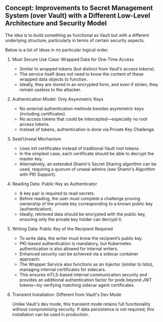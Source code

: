 Concept: Improvements to Secret Management System (over Vault) with a Different Low-Level Architecture and Security Model
---
The idea is to build something as functional as Vault but with a different underlying structure, particularly in terms of certain security aspects.

Below is a list of ideas in no particular logical order.

1. Most Secure Use Case: Wrapped Data for One-Time Access
    
    - Similar to wrapped tokens (but distinct from Vault’s access tokens).
    - The service itself does not need to know the content of these wrapped data objects to function.
    - Ideally, they are stored in an encrypted form, and even if stolen, they remain useless to the attacker.

2. Authentication Model: Only Asymmetric Keys

   - No external authentication methods besides asymmetric keys (including certificates).
   - No access tokens that could be intercepted—especially no root access tokens.
   - Instead of tokens, authentication is done via Private Key Challenge.

3. Seal/Unseal Mechanism

    - Uses init certificates instead of traditional Vault root tokens.
    - In the simplest case, each certificate should be able to decrypt the master key.
    - Alternatively, an extended Shamir’s Secret Sharing algorithm can be used, requiring a quorum of unseal admins (see Shamir’s Algorithm with PKI Support).

4. Reading Data: Public Key as Authenticator

    - A key pair is required to read secrets.
    - Before reading, the user must complete a challenge proving ownership of the private key corresponding to a known public key (authentication).
    - Ideally, retrieved data should be encrypted with the public key, ensuring only the private key holder can decrypt it.

5. Writing Data: Public Key of the Recipient Required

    - To write data, the writer must know the recipient’s public key.
    - PKI-based authentication is mandatory, but Kubernetes authentication is also allowed for internal writers.
    - Enhanced security can be achieved via a sidecar container approach:
    - The Wrapper Service also functions as an Injector (similar to Istio), managing internal certificates for sidecars.
    - This ensures mTLS-based internal communication security and provides an additional authentication factor for pods beyond JWT tokens—by verifying matching sidecar agent certificates.

6. Transient Installation: Different from Vault's Dev Mode

    Unlike Vault's dev mode, this transient mode retains full functionality without compromising security.
    If data persistence is not required, this installation can be used in production.